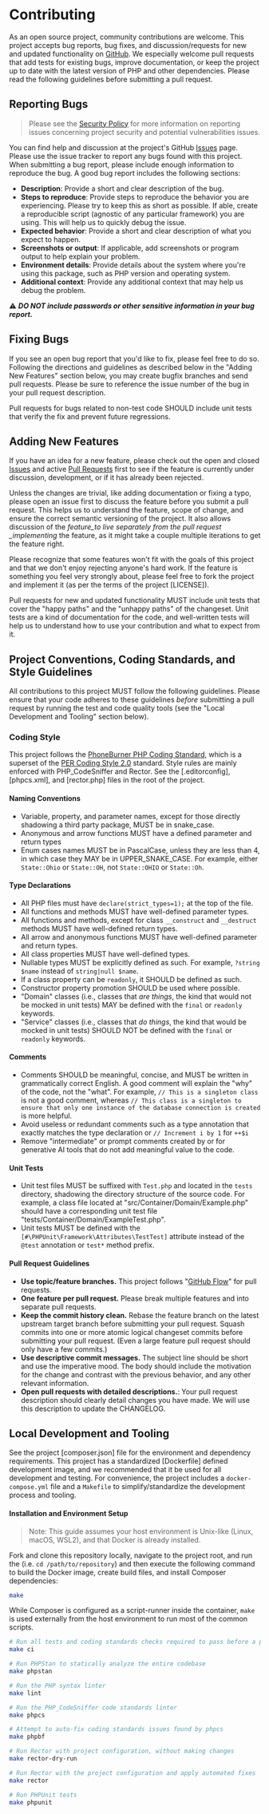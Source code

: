 # Contributing

As an open source project, community contributions are welcome. This project accepts bug reports, bug fixes, and
discussion/requests for new and updated functionality on [GitHub]. We especially welcome pull requests that add tests
for existing bugs, improve documentation, or keep the project up to date with the latest version of PHP and other
dependencies. Please read the following guidelines before submitting a pull request.

## Reporting Bugs

> Please see the [Security Policy](SECURITY.md) for more information on reporting
> issues concerning project security and potential vulnerabilities issues.

You can find help and discussion at the project's GitHub [Issues] page.
Please use the issue tracker to report any bugs found with this project. When
submitting a bug report, please include enough information to reproduce the
bug. A good bug report includes the following sections:

- **Description**: Provide a short and clear description of the bug.
- **Steps to reproduce**: Provide steps to reproduce the behavior you are experiencing. Please try to
  keep this as short as possible. If able, create a reproducible script (agnostic
  of any particular framework) you are using. This will help us to quickly debug the issue.
- **Expected behavior**: Provide a short and clear description of what you expect to happen.
- **Screenshots or output**: If applicable, add screenshots or program output to help explain your problem.
- **Environment details**: Provide details about the system where you're using this package, such as PHP
  version and operating system.
- **Additional context**: Provide any additional context that may help us debug the problem.

⚠️ _**DO NOT include passwords or other sensitive information in your bug report.**_

## Fixing Bugs

If you see an open bug report that you'd like to fix, please feel free to do so.
Following the directions and guidelines as described below in the "Adding New Features"
section below, you may create bugfix branches and send pull requests. Please be
sure to reference the issue number of the bug in your pull request description.

Pull requests for bugs related to non-test code SHOULD include unit tests that verify the fix and
prevent future regressions.

## Adding New Features

If you have an idea for a new feature, please check out the open and closed
[Issues] and active [Pull Requests] first to see if the feature is currently under
discussion, development, or if it has already been rejected.

Unless the changes are trivial, like adding documentation or fixing a typo, please
open an issue first to discuss the feature before you submit a pull request. This
helps us to understand the feature, scope of change, and ensure the correct
semantic versioning of the project. It also allows discussion of the _feature_to
live separately from the pull request \_implementing_ the feature, as it might take
a couple multiple iterations to get the feature right.

Please recognize that some features won't fit with the goals of this project and
that we don't enjoy rejecting anyone's hard work. If the feature is something you
feel very strongly about, please feel free to fork the project and implement it
(as per the terms of the project [LICENSE]).

Pull requests for new and updated functionality MUST include unit tests that cover
the "happy paths" and the "unhappy paths" of the changeset. Unit tests are
a kind of documentation for the code, and well-written tests will help us to understand
how to use your contribution and what to expect from it.

## Project Conventions, Coding Standards, and Style Guidelines

All contributions to this project MUST follow the following guidelines. Please
ensure that your code adheres to these guidelines _before_ submitting a pull request
by running the test and code quality tools (see the "Local Development and Tooling" section below).

### Coding Style

This project follows the [PhoneBurner PHP Coding Standard], which is a superset of
the [PER Coding Style 2.0][per-cs] standard. Style rules are mainly enforced with
PHP_CodeSniffer and Rector. See the [.editorconfig], [phpcs.xml], and [rector.php] files in the
root of the project.

#### Naming Conventions

- Variable, property, and parameter names, except for those directly shadowing a third party package, MUST be in
  snake_case.
- Anonymous and arrow functions MUST have a defined parameter and return types
- Enum cases names MUST be in PascalCase, unless they are less than 4, in which case they MAY be in UPPER_SNAKE_CASE.
  For example, either `State::Ohio` or `State::OH`, not `State::OHIO` or `State::Oh`.

#### Type Declarations

- All PHP files must have `declare(strict_types=1);` at the top of the file.
- All functions and methods MUST have well-defined parameter types.
- All functions and methods, except for class `__construct` and `__destruct` methods MUST have well-defined return
  types.
- All arrow and anonymous functions MUST have well-defined parameter and return types.
- All class properties MUST have well-defined types.
- Nullable types MUST be explicitly defined as such. For example, `?string $name` instead of `string|null $name`.
- If a class property can be `readonly`, it SHOULD be defined as such.
- Constructor property promotion SHOULD be used where possible.
- "Domain" classes (i.e., classes that _are things_, the kind that would not be mocked in unit tests) MAY be defined
  with the `final` or `readonly` keywords.
- "Service" classes (i.e., classes that _do things_, the kind that would be mocked in unit tests) SHOULD NOT be defined
  with the `final` or `readonly` keywords.

#### Comments

- Comments SHOULD be meaningful, concise, and MUST be written in grammatically correct English. A good comment will
  explain the "why" of the code, not the "what". For example, `// This is a singleton class` is not a good comment,
  whereas `// This class is a singleton to ensure that only one instance of the database connection is created` is more
  helpful.
- Avoid useless or redundant comments such as a type annotation that exactly matches the type declaration or
  `// Increment i by 1` for `++$i`
- Remove "intermediate" or prompt comments created by or for generative AI tools that do not add meaningful value to the
  code.

#### Unit Tests

- Unit test files MUST be suffixed with `Test.php` and located in the `tests` directory, shadowing the
  directory structure of the source code. For example, a class file located at
  "src/Container/Domain/Example.php" should have a corresponding unit test file
  "tests/Container/Domain/ExampleTest.php".
- Unit tests MUST be defined with the `[#\PHPUnit\Framework\Attributes\TestTest]`
  attribute instead of the `@test` annotation or `test*` method prefix.

#### Pull Request Guidelines

- **Use topic/feature branches.** This project follows "[GitHub Flow]" for pull requests.
- **One feature per pull request.** Please break multiple features and into separate pull requests.
- **Keep the commit history clean.** Rebase the feature branch on the latest upstream target branch before submitting your pull
  request. Squash commits into one or more atomic logical changeset commits before submitting your pull request. (Even a
  large feature pull request should only have a few commits.)
- **Use descriptive commit messages.** The subject line should be short and use the imperative mood. The body should
  include the motivation for the change and contrast with the previous behavior, and any other relevant information.
- **Open pull requests with detailed descriptions.**: Your pull request description should clearly detail changes you have made. We will
  use this description to update the CHANGELOG.

## Local Development and Tooling

See the project [composer.json] file for the environment and dependency requirements.
This project has a standardized [Dockerfile] defined development image, and we recommended that it be used for all
development and testing. For convenience, the project includes a `docker-compose.yml` file and a `Makefile` to simplify/standardize the
development process and tooling.

#### Installation and Environment Setup

> Note: This guide assumes your host environment is Unix-like (Linux, macOS, WSL2), and that Docker is already installed.

Fork and clone this repository locally, navigate to the project root, and run the
(i.e. `cd /path/to/repository`) and then execute the following command to build
the Docker image, create build files, and install Composer dependencies:

```bash
make
```

While Composer is configured as a script-runner inside the container, `make`
is used externally from the host environment to run most of the common scripts.

```bash
# Run all tests and coding standards checks required to pass before a pull request can be accepted
make ci

# Run PHPStan to statically analyze the entire codebase
make phpstan

# Run the PHP syntax linter
make lint

# Run the PHP_CodeSniffer code standards linter
make phpcs

# Attempt to auto-fix coding standards issues found by phpcs
make phpbf

# Run Rector with project configuration, without making changes
make rector-dry-run

# Run Rector with the project configuration and apply automated fixes
make rector

# Run PHPUnit tests
make phpunit
```

<!-- References -->

[GitHub]: https://github.com/phoneburner/salt-lite
[Issues]: https://github.com/phoneburner/salt-lite/issues
[Pull Requests]: https://github.com/phoneburner/salt-lite/pulls
[per-cs]: https://www.php-fig.org/per/coding-style/
[GitHub Flow]: https://guides.github.com/introduction/flow/
[PhoneBurner PHP Coding Standard]: https://github.com/PhoneBurnerOpenSource/php-coding-standard
